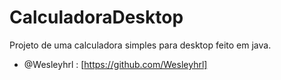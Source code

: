 # CalculadoraDesktop
Projeto de uma calculadora simples para desktop feito em java.

- @Wesleyhrl : [https://github.com/Wesleyhrl]


